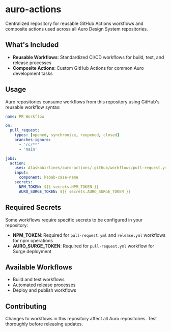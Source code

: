 # auro-actions

Centralized repository for reusable GitHub Actions workflows and composite actions used across all Auro Design System repositories.

## What's Included

- **Reusable Workflows**: Standardized CI/CD workflows for build, test, and release processes
- **Composite Actions**: Custom GitHub Actions for common Auro development tasks

## Usage

Auro repositories consume workflows from this repository using GitHub's reusable workflow syntax:

```yaml
name: PR Workflow

on:
  pull_request:
    types: [opened, synchronize, reopened, closed]
    branches-ignore:
      - 'rc/**'
      - 'main'

jobs:
  action:
    uses: AlaskaAirlines/auro-actions/.github/workflows/pull-request.yml@main
    input:
      component: kabab-case-name
    secrets:
      NPM_TOKEN: ${{ secrets.NPM_TOKEN }}
      AURO_SURGE_TOKEN: ${{ secrets.AURO_SURGE_TOKEN }}
```

## Required Secrets

Some workflows require specific secrets to be configured in your repository:

- **NPM_TOKEN**: Required for `pull-request.yml` and `release.yml` workflows for npm operations
- **AURO_SURGE_TOKEN**: Required for `pull-request.yml` workflow for Surge deployment

## Available Workflows

- Build and test workflows
- Automated release processes
- Deploy and publish workflows

## Contributing

Changes to workflows in this repository affect all Auro repositories. Test thoroughly before releasing updates.
